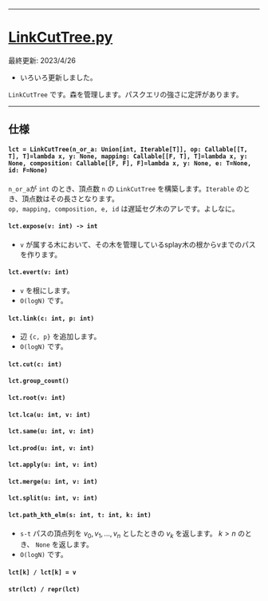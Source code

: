 _____

# [LinkCutTree.py](https://github.com/titanium-22/Library_py/blob/main/DataStructures/DynamicConnectivity/LinkCutTree.py)

最終更新: 2023/4/26
- いろいろ更新しました。  

`LinkCutTree` です。森を管理します。パスクエリの強さに定評があります。

_____

## 仕様

#### `lct = LinkCutTree(n_or_a: Union[int, Iterable[T]], op: Callable[[T, T], T]=lambda x, y: None, mapping: Callable[[F, T], T]=lambda x, y: None, composition: Callable[[F, F], F]=lambda x, y: None, e: T=None, id: F=None)`
`n_or_a`が `int` のとき、頂点数 `n` の `LinkCutTree` を構築します。`Iterable` のとき、頂点数はその長さとなります。  
`op, mapping, composition, e, id` は遅延セグ木のアレです。よしなに。

#### `lct.expose(v: int) -> int`
- `v` が属する木において、その木を管理しているsplay木の根からvまでのパスを作ります。

#### `lct.evert(v: int)`
- `v` を根にします。
- `O(logN)` です。

#### `lct.link(c: int, p: int)`
- 辺 `{c, p}` を追加します。
- `O(logN)` です。

#### `lct.cut(c: int)`

#### `lct.group_count()`

#### `lct.root(v: int)`

#### `lct.lca(u: int, v: int)`

#### `lct.same(u: int, v: int)`

#### `lct.prod(u: int, v: int)`

#### `lct.apply(u: int, v: int)`

#### `lct.merge(u: int, v: int)`

#### `lct.split(u: int, v: int)`

#### `lct.path_kth_elm(s: int, t: int, k: int)`
- `s-t` パスの頂点列を $v_{0}, v_{1}, ..., v_{n}$ としたときの $v_{k}$ を返します。 $k > n$ のとき、 `None` を返します。
- `O(logN)` です。

#### `lct[k] / lct[k] = v`

#### `str(lct) / repr(lct)`
